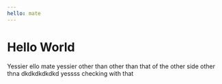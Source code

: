```yaml
---
hello: mate
---
```


# Hello World



Yessier ello mate yessier other than other than that of the other side other thna dkdkdkdkdkd yessss checking with that